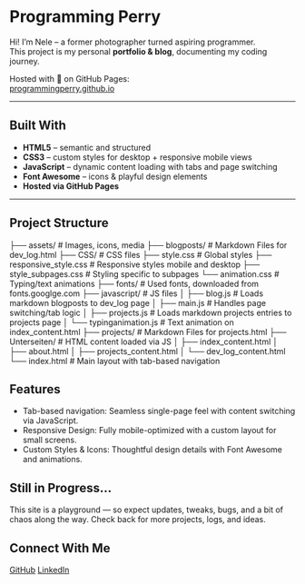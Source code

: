 # Programming Perry

Hi! I’m Nele – a former photographer turned aspiring programmer.  
This project is my personal **portfolio & blog**, documenting my coding journey.

Hosted with 💙 on GitHub Pages:  
[programmingperry.github.io](https://programmingperry.github.io)

---

## Built With

- **HTML5** – semantic and structured
- **CSS3** – custom styles for desktop + responsive mobile views
- **JavaScript** – dynamic content loading with tabs and page switching
- **Font Awesome** – icons & playful design elements
- **Hosted via GitHub Pages**

---

## Project Structure
├── assets/                  # Images, icons, media
├── blogposts/               # Markdown Files for dev_log.html
├── CSS/                     # CSS files 
    ├── style.css                # Global styles
    ├── responsive_style.css     # Responsive styles mobile and desktop
    ├── style_subpages.css       # Styling specific to subpages
    └── animation.css            # Typing/text animations
├── fonts/                   # Used fonts, downloaded from fonts.googlge.com
├── javascript/              # JS files
│   ├── blog.js                  # Loads markdown blogposts to dev_log page
│   ├── main.js                  # Handles page switching/tab logic
│   ├── projects.js              # Loads markdown projects entries to projects page
│   └── typinganimation.js       # Text animation on index_content.html
├── projects/               # Markdown Files for projects.html
├── Unterseiten/             # HTML content loaded via JS
│   ├── index_content.html
│   ├── about.html
│   ├── projects_content.html
│   └── dev_log_content.html
└── index.html               # Main layout with tab-based navigation

## Features
- Tab-based navigation: Seamless single-page feel with content switching via JavaScript.
- Responsive Design: Fully mobile-optimized with a custom layout for small screens.
- Custom Styles & Icons: Thoughtful design details with Font Awesome and animations.

## Still in Progress...
This site is a playground — so expect updates, tweaks, bugs, and a bit of chaos along the way.
Check back for more projects, logs, and ideas.

## Connect With Me
[GitHub](https://github.com/programmingperry)
[LinkedIn](https://www.linkedin.com/in/nele-mccurrach-924947350/)

